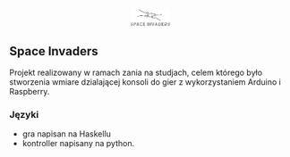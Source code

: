 <div align="center">
<img width="70" src="https://github.com/SerhiiRI/Space-Invaders/blob/master/si.png">
</div>


## Space Invaders
Projekt realizowany w ramach zania na studjach, celem którego było stworzenia wmiare dzialającej konsoli do gier z wykorzystaniem Arduino i Raspberry.

### Języki 
- gra napisan na Haskellu 
- kontroller napisany na python. 


